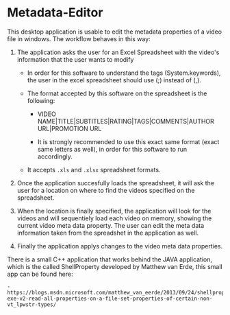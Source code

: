 # Metadata-Editor

This desktop application is usable to edit the metadata properties of a video file in windows. The workflow behaves in this way:

1. The application asks the user for an Excel Spreadsheet with the video's information that the user wants to modify

    - In order for this software to understand the tags (System.keywords), the user in the excel spreadsheet should use (;) instead of (,).

    - The format accepted by this software on the spreadsheet is the following:

        - VIDEO NAME|TITLE|SUBTITLES|RATING|TAGS|COMMENTS|AUTHOR URL|PROMOTION URL

        - It is strongly recommended to use this exact same format (exact same letters as well), in order for this software to run accordingly.
        
    - It accepts `.xls` and `.xlsx` spreadsheet formats.
    
2. Once the application succesfully loads the spreadsheet, it will ask the user for a location on where to find the videos specified on the spreadsheet.

3. When the location is finally specified, the application will look for the videos and will sequentiely load each video on memory, showing the current video meta data property. The user can edit the meta data information taken from the spreadshet in the application as well.

4. Finally the application applys changes to the video meta data properties.

There is a small C++ application that works behind the JAVA application, which is the called ShellProperty developed by Matthew van Erde, this small app can be found here:

    - https://blogs.msdn.microsoft.com/matthew_van_eerde/2013/09/24/shellproperty-exe-v2-read-all-properties-on-a-file-set-properties-of-certain-non-vt_lpwstr-types/
    
    